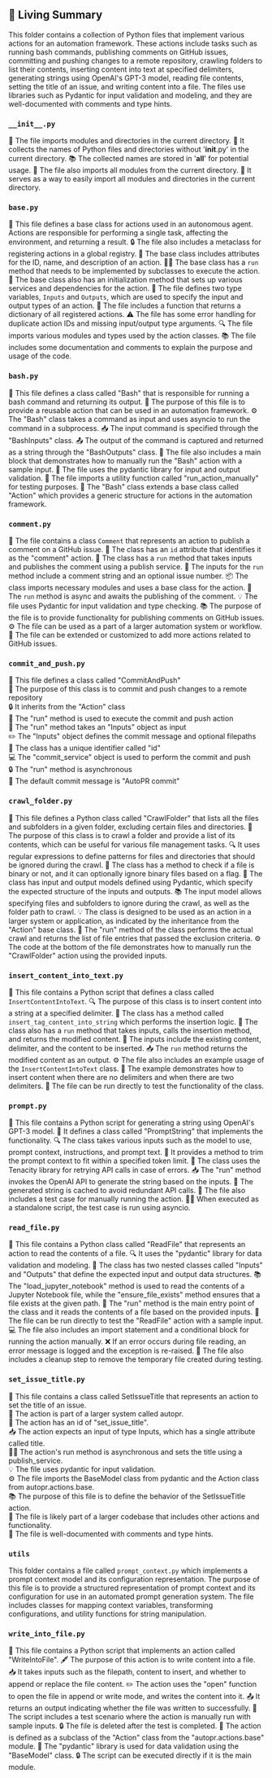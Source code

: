 

<!-- Living README Summary -->
## 🌳 Living Summary

This folder contains a collection of Python files that implement various actions for an automation framework. These actions include tasks such as running bash commands, publishing comments on GitHub issues, committing and pushing changes to a remote repository, crawling folders to list their contents, inserting content into text at specified delimiters, generating strings using OpenAI's GPT-3 model, reading file contents, setting the title of an issue, and writing content into a file. The files use libraries such as Pydantic for input validation and modeling, and they are well-documented with comments and type hints.


### `__init__.py`

📁 The file imports modules and directories in the current directory.
🔎 It collects the names of Python files and directories without '__init__.py' in the current directory.
📚 The collected names are stored in '__all__' for potential usage.
📂 The file also imports all modules from the current directory.
🧩 It serves as a way to easily import all modules and directories in the current directory.



### `base.py`

📝 This file defines a base class for actions used in an autonomous agent. Actions are responsible for performing a single task, affecting the environment, and returning a result. 
🔒 The file also includes a metaclass for registering actions in a global registry.
🔑 The base class includes attributes for the ID, name, and description of an action.
🏃‍♂️ The base class has a `run` method that needs to be implemented by subclasses to execute the action.
🔧 The base class also has an initialization method that sets up various services and dependencies for the action.
📜 The file defines two type variables, `Inputs` and `Outputs`, which are used to specify the input and output types of an action.
📁 The file includes a function that returns a dictionary of all registered actions.
⚠️ The file has some error handling for duplicate action IDs and missing input/output type arguments.
🔍 The file imports various modules and types used by the action classes.
📚 The file includes some documentation and comments to explain the purpose and usage of the code.


### `bash.py`

📄 This file defines a class called "Bash" that is responsible for running a bash command and returning its output.
🎯 The purpose of this file is to provide a reusable action that can be used in an automation framework.
⚙️ The "Bash" class takes a command as input and uses asyncio to run the command in a subprocess.
📥 The input command is specified through the "BashInputs" class.
📤 The output of the command is captured and returned as a string through the "BashOutputs" class.
🔀 The file also includes a main block that demonstrates how to manually run the "Bash" action with a sample input.
📝 The file uses the pydantic library for input and output validation.
🧪 The file imports a utility function called "run_action_manually" for testing purposes.
🔗 The "Bash" class extends a base class called "Action" which provides a generic structure for actions in the automation framework.


### `comment.py`

📄 The file contains a class `Comment` that represents an action to publish a comment on a GitHub issue.
📝 The class has an `id` attribute that identifies it as the "comment" action.
🔗 The class has a `run` method that takes inputs and publishes the comment using a publish service.
🔧 The inputs for the `run` method include a comment string and an optional issue number.
📦 The class imports necessary modules and uses a base class for the action.
🔄 The `run` method is async and awaits the publishing of the comment.
💡 The file uses Pydantic for input validation and type checking.
📚 The purpose of the file is to provide functionality for publishing comments on GitHub issues.
⚙️ The file can be used as a part of a larger automation system or workflow.
💬 The file can be extended or customized to add more actions related to GitHub issues.


### `commit_and_push.py`

📄 This file defines a class called "CommitAndPush"   
📝 The purpose of this class is to commit and push changes to a remote repository   
🔒 It inherits from the "Action" class   
🎯 The "run" method is used to execute the commit and push action   
📝 The "run" method takes an "Inputs" object as input   
✏️ The "Inputs" object defines the commit message and optional filepaths   
🔑 The class has a unique identifier called "id"   
💻 The "commit_service" object is used to perform the commit and push   
🔒 The "run" method is asynchronous   
🤖 The default commit message is "AutoPR commit"


### `crawl_folder.py`

📄 This file defines a Python class called "CrawlFolder" that lists all the files and subfolders in a given folder, excluding certain files and directories.
📂 The purpose of this class is to crawl a folder and provide a list of its contents, which can be useful for various file management tasks.
🔍 It uses regular expressions to define patterns for files and directories that should be ignored during the crawl.
🔧 The class has a method to check if a file is binary or not, and it can optionally ignore binary files based on a flag.
📝 The class has input and output models defined using Pydantic, which specify the expected structure of the inputs and outputs.
📚 The input model allows specifying files and subfolders to ignore during the crawl, as well as the folder path to crawl.
💡 The class is designed to be used as an action in a larger system or application, as indicated by the inheritance from the "Action" base class.
🔨 The "run" method of the class performs the actual crawl and returns the list of file entries that passed the exclusion criteria.
⚙️ The code at the bottom of the file demonstrates how to manually run the "CrawlFolder" action using the provided inputs.


### `insert_content_into_text.py`

📄 This file contains a Python script that defines a class called `InsertContentIntoText`.
🔍 The purpose of this class is to insert content into a string at a specified delimiter.
🧩 The class has a method called `insert_tag_content_into_string` which performs the insertion logic.
🔧 The class also has a `run` method that takes inputs, calls the insertion method, and returns the modified content.
📝 The inputs include the existing content, delimiter, and the content to be inserted.
📥 The `run` method returns the modified content as an output.
⚙️ The file also includes an example usage of the `InsertContentIntoText` class.
🚀 The example demonstrates how to insert content when there are no delimiters and when there are two delimiters.
🔬 The file can be run directly to test the functionality of the class.


### `prompt.py`

📝 This file contains a Python script for generating a string using OpenAI's GPT-3 model.
🔧 It defines a class called "PromptString" that implements the functionality.
🔍 The class takes various inputs such as the model to use, prompt context, instructions, and prompt text.
🧩 It provides a method to trim the prompt context to fit within a specified token limit.
🔁 The class uses the Tenacity library for retrying API calls in case of errors.
📥 The "run" method invokes the OpenAI API to generate the string based on the inputs.
💾 The generated string is cached to avoid redundant API calls.
📄 The file also includes a test case for manually running the action.
🏃‍♀️ When executed as a standalone script, the test case is run using asyncio.


### `read_file.py`

📝 This file contains a Python class called "ReadFile" that represents an action to read the contents of a file. 
🔍 It uses the "pydantic" library for data validation and modeling. 
📂 The class has two nested classes called "Inputs" and "Outputs" that define the expected input and output data structures. 
📚 The "load_jupyter_notebook" method is used to read the contents of a Jupyter Notebook file, while the "ensure_file_exists" method ensures that a file exists at the given path. 
🔧 The "run" method is the main entry point of the class and it reads the contents of a file based on the provided inputs. 
🚀 The file can be run directly to test the "ReadFile" action with a sample input. 
💻 The file also includes an import statement and a conditional block for running the action manually. 
❌ If an error occurs during file reading, an error message is logged and the exception is re-raised. 
🧹 The file also includes a cleanup step to remove the temporary file created during testing.


### `set_issue_title.py`

📄 This file contains a class called SetIssueTitle that represents an action to set the title of an issue.   
🔧 The action is part of a larger system called autopr.   
🔑 The action has an id of "set_issue_title".   
📥 The action expects an input of type Inputs, which has a single attribute called title.   
🏃‍♀️ The action's run method is asynchronous and sets the title using a publish_service.   
💡 The file uses pydantic for input validation.   
⚙️ The file imports the BaseModel class from pydantic and the Action class from autopr.actions.base.   
📚 The purpose of this file is to define the behavior of the SetIssueTitle action.   
🔧 The file is likely part of a larger codebase that includes other actions and functionality.   
📝 The file is well-documented with comments and type hints.


### `utils`

This folder contains a file called `prompt_context.py` which implements a prompt context model and its configuration representation. The purpose of this file is to provide a structured representation of prompt context and its configuration for use in an automated prompt generation system. The file includes classes for mapping context variables, transforming configurations, and utility functions for string manipulation.


### `write_into_file.py`

📝 This file contains a Python script that implements an action called "WriteIntoFile".
🖋️ The purpose of this action is to write content into a file.
📥 It takes inputs such as the filepath, content to insert, and whether to append or replace the file content.
✏️ The action uses the "open" function to open the file in append or write mode, and writes the content into it.
📤 It returns an output indicating whether the file was written to successfully.
🧪 The script includes a test scenario where the action is manually run with sample inputs.
🔒 The file is deleted after the test is completed.
🔽 The action is defined as a subclass of the "Action" class from the "autopr.actions.base" module.
🔧 The "pydantic" library is used for data validation using the "BaseModel" class.
🔒 The script can be executed directly if it is the main module.

<!-- Living README Summary -->